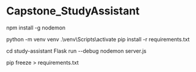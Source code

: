 # Capstone_StudyAssistant

npm install -g nodemon

python -m venv venv
.\venv\Scripts\activate
pip install -r requirements.txt

cd study-assistant
Flask run --debug
nodemon server.js


pip freeze > requirements.txt
